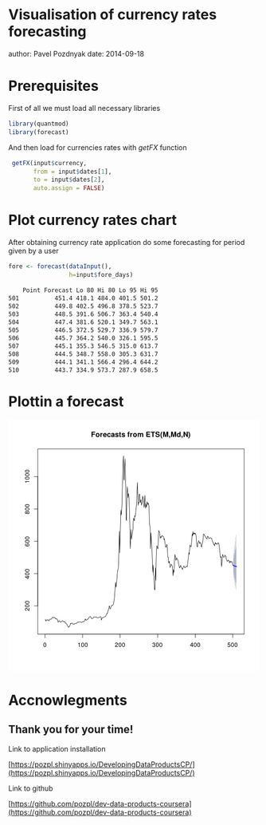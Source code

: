 Visualisation of currency rates forecasting
========================================================
author: Pavel Pozdnyak
date: 2014-09-18

Prerequisites
========================================================

First of all we must load all necessary libraries

```r
library(quantmod)
library(forecast)
```
And then load for currencies rates with *getFX* function

```r
 getFX(input$currency, 
       from = input$dates[1], 
       to = input$dates[2],     
       auto.assign = FALSE)
```
Plot currency rates chart
========================================================
After obtaining currency rate application do some forecasting for period given by a user

```r
fore <- forecast(dataInput(), 
                 h=input$fore_days)
```

```
    Point Forecast Lo 80 Hi 80 Lo 95 Hi 95
501          451.4 418.1 484.0 401.5 501.2
502          449.8 402.5 496.8 378.5 523.7
503          448.5 391.6 506.7 363.4 540.4
504          447.4 381.6 520.1 349.7 563.1
505          446.5 372.5 529.7 336.9 579.7
506          445.7 364.2 540.0 326.1 595.5
507          445.1 355.3 546.5 315.0 613.7
508          444.5 348.7 558.0 305.3 631.7
509          444.1 341.1 566.4 296.4 644.2
510          443.7 334.9 573.7 287.9 658.5
```

Plottin a forecast
========================================================

![plot of chunk unnamed-chunk-5](DevelopingDataProductsPresentation-figure/unnamed-chunk-5.png) 

Accnowlegments 
========================================================
## Thank you for your time!

Link to application installation

[https://pozpl.shinyapps.io/DevelopingDataProductsCP/](https://pozpl.shinyapps.io/DevelopingDataProductsCP/)

Link to github

[https://github.com/pozpl/dev-data-products-coursera](https://github.com/pozpl/dev-data-products-coursera)
